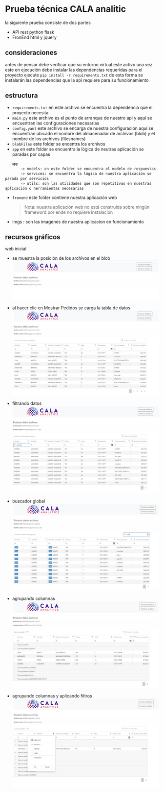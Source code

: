 # Prueba técnica CALA analitic

la siguiente prueba consiste de dos partes

- API rest python flask
- FronEnd html y jquery

## consideraciones

antes de pensar debe verificar que su entorno virtual este activo
una vez este en ejecución debe instalar las dependencias requeridas para el proyecto
ejecute
`pip install -r requirements.txt`
de esta forma se instalarán las dependencias que la api requiere para su funcionamiento

## estructura

- `requirements.txt` en este archivo se encuentra la dependencia que el proyecto necesita
- `main.py` este archivo es el punto de arranque de nuestro api y aquí se encuentran las configuraciones necesarias
- `config.yaml` este archivo se encarga de nuestra configuración aquí se encuentran ubicado el nombre del almacenador de archivos (blob)
  y el nombre de los archivos (filesnames)
- `blobFiles` este folder se encentra los archivos
- `app` en este folder se encuentra la lógica de neutras aplicación se paradas por capas

```
   app
       -> models: en este folder se encuentra el modelo de respuestas
       -> services: se encuentra la lógica de nuestra aplicación se parada por servicios
       -> utils: son las utilidades que son repetitivas en nuestras aplicación o herramientas necesarias

```

- `fronend` este folder contiene nuestra aplicación web

  > Nota: nuestra aplicación web no está construida sobre ningún frameword por ende no requiere instalación

- imgs : son las imagenes de nuestra aplicacion en funcionamiento

## recursos gráficos

web inicial

- se muestra la posición de los archivos en el blob
  ![alt text](./imgs/1.PNG)

- al hacer clic en Mostrar Pedidos se carga la tabla de datos
  ![alt text](./imgs/2.PNG)

- filtrando datos
  ![alt text](./imgs/f1.PNG)
- buscador global
  ![alt text](./imgs/f2.PNG)
- agrupando columnas
  ![alt text](./imgs/g1.PNG)
- agrupando columnas y aplicando filtros
  ![alt text](./imgs/g2.PNG)
